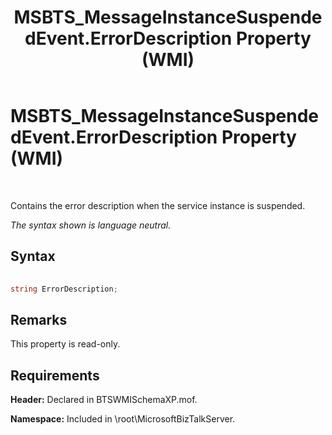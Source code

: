 ﻿---
title: MSBTS_MessageInstanceSuspendedEvent.ErrorDescription Property (WMI)
TOCTitle: MSBTS_MessageInstanceSuspendedEvent.ErrorDescription Property (WMI)
ms:assetid: b17761d4-a085-4147-befc-75e119072101
ms:mtpsurl: https://msdn.microsoft.com/library/Aa578142(v=BTS.80)
ms:contentKeyID: 51530552
ms.date: 08/30/2017
mtps_version: v=BTS.80
---

# MSBTS\_MessageInstanceSuspendedEvent.ErrorDescription Property (WMI)

 

Contains the error description when the service instance is suspended.

*The syntax shown is language neutral.*

## Syntax

```C#
  
string ErrorDescription;  
```

## Remarks

This property is read-only.

## Requirements

**Header:** Declared in BTSWMISchemaXP.mof.

**Namespace:** Included in \\root\\MicrosoftBizTalkServer.

